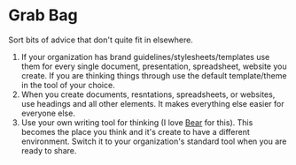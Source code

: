 # Grab Bag

Sort bits of advice that don't quite fit in elsewhere.

1. If your organization has brand guidelines/stylesheets/templates use them for every single document, presentation, spreadsheet, website you create.  If you are thinking things through use the default template/theme in the tool of your choice.
2. When you create documents, resntations, spreadsheets, or websites, use headings and all other elements. It makes everything else easier for everyone else.
3. Use your own writing tool for thinking (I love [Bear](https://bear.app) for this).  This becomes the place you think and it's create to have a different environment.  Switch it to your organization's standard tool when you are ready to share.
